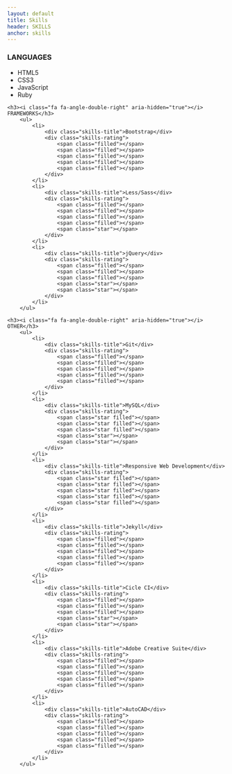 ```yaml
---
layout: default
title: Skills
header: SKILLS
anchor: skills
---
```


<a name="skills"></a>

<div id="skills">
    <h3><i class="fa fa-angle-double-right" aria-hidden="true"></i> LANGUAGES</h3>
        <ul>
            <li>
                <div class="skills-title">HTML5</div>
                <div class="skills-rating">
                    <span class="filled"></span>
                    <span class="filled"></span>
                    <span class="filled"></span>
                    <span class="filled"></span>
                    <span class="filled"></span>
                </div>
            </li>
            <li>
                <div class="skills-title">CSS3</div>
                <div class="skills-rating">
                    <span class="filled"></span>
                    <span class="filled"></span>
                    <span class="filled"></span>
                    <span class="filled"></span>
                    <span class="filled"></span>
                </div>
            </li>
            <li>
                <div class="skills-title">JavaScript</div>
                <div class="skills-rating">
                    <span class="filled"></span>
                    <span class="filled"></span>
                    <span class="filled"></span>
                    <span class="star"></span>
                    <span class="star"></span>
                </div>
            </li>
            <li>
                <div class="skills-title">Ruby</div>
                <div class="skills-rating">
                    <span class="filled"></span>
                    <span class="filled"></span>
                    <span class="filled"></span>
                    <span class="star"></span>
                    <span class="star"></span>
                </div>
            </li>
        </ul>
            
    <h3><i class="fa fa-angle-double-right" aria-hidden="true"></i> FRAMEWORKS</h3>
        <ul>
            <li>
                <div class="skills-title">Bootstrap</div>
                <div class="skills-rating">
                    <span class="filled"></span>
                    <span class="filled"></span>
                    <span class="filled"></span>
                    <span class="filled"></span>
                    <span class="filled"></span>
                </div>
            </li>
            <li>
                <div class="skills-title">Less/Sass</div>
                <div class="skills-rating">
                    <span class="filled"></span>
                    <span class="filled"></span>
                    <span class="filled"></span>
                    <span class="filled"></span>
                    <span class="star"></span>
                </div>
            </li>
            <li>
                <div class="skills-title">jQuery</div>
                <div class="skills-rating">
                    <span class="filled"></span>
                    <span class="filled"></span>
                    <span class="filled"></span>
                    <span class="star"></span>
                    <span class="star"></span>
                </div>
            </li>
        </ul>

    <h3><i class="fa fa-angle-double-right" aria-hidden="true"></i> OTHER</h3>
        <ul>
            <li>
                <div class="skills-title">Git</div>
                <div class="skills-rating">
                    <span class="filled"></span>
                    <span class="filled"></span>
                    <span class="filled"></span>
                    <span class="filled"></span>
                    <span class="filled"></span>
                </div>
            </li>
            <li>
                <div class="skills-title">MySQL</div>
                <div class="skills-rating">
                    <span class="star filled"></span>
                    <span class="star filled"></span>
                    <span class="star filled"></span>
                    <span class="star"></span>
                    <span class="star"></span>
                </div>
            </li>
            <li>
                <div class="skills-title">Responsive Web Development</div>
                <div class="skills-rating">
                    <span class="star filled"></span>
                    <span class="star filled"></span>
                    <span class="star filled"></span>
                    <span class="star filled"></span>
                    <span class="star filled"></span>
                </div>
            </li>
            <li>
                <div class="skills-title">Jekyll</div>
                <div class="skills-rating">
                    <span class="filled"></span>
                    <span class="filled"></span>
                    <span class="filled"></span>
                    <span class="filled"></span>
                    <span class="filled"></span>
                </div>
            </li>
            <li>
                <div class="skills-title">Cicle CI</div>
                <div class="skills-rating">
                    <span class="filled"></span>
                    <span class="filled"></span>
                    <span class="filled"></span>
                    <span class="star"></span>
                    <span class="star"></span>
                </div>
            </li>
            <li>
                <div class="skills-title">Adobe Creative Suite</div>
                <div class="skills-rating">
                    <span class="filled"></span>
                    <span class="filled"></span>
                    <span class="filled"></span>
                    <span class="filled"></span>
                    <span class="filled"></span>
                </div>
            </li>
            <li>
                <div class="skills-title">AutoCAD</div>
                <div class="skills-rating">
                    <span class="filled"></span>
                    <span class="filled"></span>
                    <span class="filled"></span>
                    <span class="filled"></span>
                    <span class="filled"></span>
                </div>
            </li>
        </ul>
</div>	